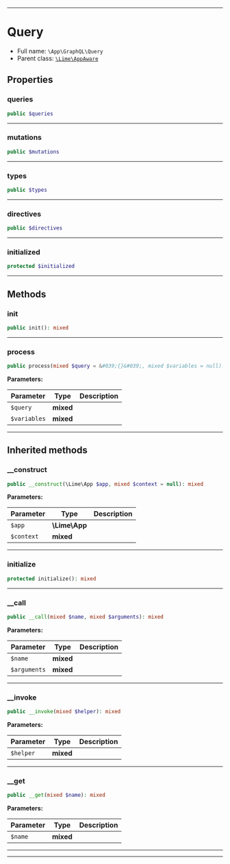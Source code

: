***

# Query





* Full name: `\App\GraphQL\Query`
* Parent class: [`\Lime\AppAware`](../../Lime/AppAware.md)



## Properties


### queries



```php
public $queries
```






***

### mutations



```php
public $mutations
```






***

### types



```php
public $types
```






***

### directives



```php
public $directives
```






***

### initialized



```php
protected $initialized
```






***

## Methods


### init



```php
public init(): mixed
```











***

### process



```php
public process(mixed $query = &#039;{}&#039;, mixed $variables = null): mixed
```








**Parameters:**

| Parameter | Type | Description |
|-----------|------|-------------|
| `$query` | **mixed** |  |
| `$variables` | **mixed** |  |




***


## Inherited methods


### __construct



```php
public __construct(\Lime\App $app, mixed $context = null): mixed
```








**Parameters:**

| Parameter | Type | Description |
|-----------|------|-------------|
| `$app` | **\Lime\App** |  |
| `$context` | **mixed** |  |




***

### initialize



```php
protected initialize(): mixed
```











***

### __call



```php
public __call(mixed $name, mixed $arguments): mixed
```








**Parameters:**

| Parameter | Type | Description |
|-----------|------|-------------|
| `$name` | **mixed** |  |
| `$arguments` | **mixed** |  |




***

### __invoke



```php
public __invoke(mixed $helper): mixed
```








**Parameters:**

| Parameter | Type | Description |
|-----------|------|-------------|
| `$helper` | **mixed** |  |




***

### __get



```php
public __get(mixed $name): mixed
```








**Parameters:**

| Parameter | Type | Description |
|-----------|------|-------------|
| `$name` | **mixed** |  |




***


***


